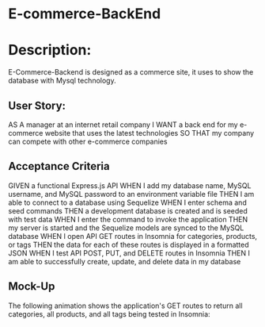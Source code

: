 # E-commerce-BackEnd

# Description: 
E-Commerce-Backend is designed as a commerce site, it uses to show the database with Mysql technology.

## User Story:

AS A manager at an internet retail company
I WANT a back end for my e-commerce website that uses the latest technologies
SO THAT my company can compete with other e-commerce companies


## Acceptance Criteria

GIVEN a functional Express.js API
WHEN I add my database name, MySQL username, and MySQL password to an environment variable file
THEN I am able to connect to a database using Sequelize
WHEN I enter schema and seed commands
THEN a development database is created and is seeded with test data
WHEN I enter the command to invoke the application
THEN my server is started and the Sequelize models are synced to the MySQL database
WHEN I open API GET routes in Insomnia for categories, products, or tags
THEN the data for each of these routes is displayed in a formatted JSON
WHEN I test API POST, PUT, and DELETE routes in Insomnia
THEN I am able to successfully create, update, and delete data in my database


## Mock-Up

The following animation shows the application's GET routes to return all categories, all products, and all tags being tested in Insomnia:
